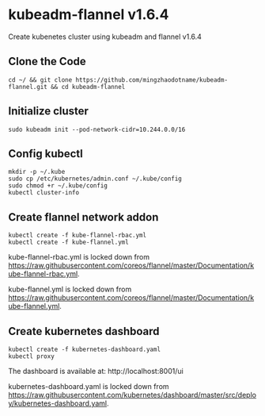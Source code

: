 # kubeadm-flannel v1.6.4
Create kubenetes cluster using kubeadm and flannel v1.6.4

## Clone the Code
```
cd ~/ && git clone https://github.com/mingzhaodotname/kubeadm-flannel.git && cd kubeadm-flannel
```

## Initialize cluster
```
sudo kubeadm init --pod-network-cidr=10.244.0.0/16
```

## Config kubectl
```
mkdir -p ~/.kube
sudo cp /etc/kubernetes/admin.conf ~/.kube/config
sudo chmod +r ~/.kube/config
kubectl cluster-info
```

## Create flannel network addon
```
kubectl create -f kube-flannel-rbac.yml
kubectl create -f kube-flannel.yml
```
kube-flannel-rbac.yml is locked down from https://raw.githubusercontent.com/coreos/flannel/master/Documentation/kube-flannel-rbac.yml.

kube-flannel.yml is locked down from https://raw.githubusercontent.com/coreos/flannel/master/Documentation/kube-flannel.yml.


## Create kubernetes dashboard
```
kubectl create -f kubernetes-dashboard.yaml
kubectl proxy
```

The dashboard is available at: http://localhost:8001/ui


kubernetes-dashboard.yaml is locked down from https://raw.githubusercontent.com/kubernetes/dashboard/master/src/deploy/kubernetes-dashboard.yaml.

